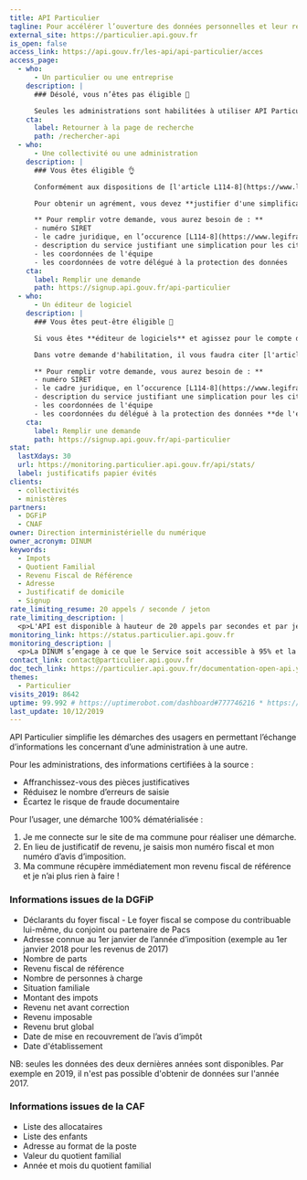 ```yaml
---
title: API Particulier
tagline: Pour accélérer l’ouverture des données personnelles et leur réutilisation, automatisez vos demandes de pièces justificatives
external_site: https://particulier.api.gouv.fr
is_open: false
access_link: https://api.gouv.fr/les-api/api-particulier/acces
access_page:
  - who:
      - Un particulier ou une entreprise
    description: |
      ### Désolé, vous n’êtes pas éligible 🚫

      Seules les administrations sont habilitées à utiliser API Particulier.
    cta:
      label: Retourner à la page de recherche
      path: /rechercher-api
  - who:
      - Une collectivité ou une administration
    description: |
      ### Vous êtes éligible 👌

      Conformément aux dispositions de [l'article L114-8](https://www.legifrance.gouv.fr/affichCodeArticle.do?cidTexte=LEGITEXT000031366350&idArticle=LEGIARTI000031367412&dateTexte=&categorieLien=cid) du **code des relations entre le public et l'administration**, seules les administrations sont habilitées à échanger entre elles des informations ou données strictement nécessaires pour traiter une démarche.

      Pour obtenir un agrément, vous devez **justifier d'une simplification pour les citoyens**, et vous engager à **n'accéder aux données personnelles qu'avec l'accord explicite** de l'usager.

      ** Pour remplir votre demande, vous aurez besoin de : **
      - numéro SIRET
      - le cadre juridique, en l’occurence [L114-8](https://www.legifrance.gouv.fr/affichCodeArticle.do?cidTexte=LEGITEXT000031366350&idArticle=LEGIARTI000031367412&dateTexte=&categorieLien=cid)
      - description du service justifiant une simplication pour les citoyens
      - les coordonnées de l'équipe
      - les coordonnées de votre délégué à la protection des données
    cta:
      label: Remplir une demande
      path: https://signup.api.gouv.fr/api-particulier
  - who:
      - Un éditeur de logiciel
    description: |
      ### Vous êtes peut-être éligible 🧐

      Si vous êtes **éditeur de logiciels** et agissez pour le compte d'une administration ou d'une collectivité, vous pouvez remplir une demande d’accès à l’API Particulier vous-même pour l'entité que vous représentez.

      Dans votre demande d'habilitation, il vous faudra citer [l'article L114-8](https://www.legifrance.gouv.fr/affichCodeArticle.do?cidTexte=LEGITEXT000031366350&idArticle=LEGIARTI000031367412&dateTexte=&categorieLien=cid) du **code des relations entre le public et l'administration**.

      ** Pour remplir votre demande, vous aurez besoin de : **
      - numéro SIRET
      - le cadre juridique, en l’occurence [L114-8](https://www.legifrance.gouv.fr/affichCodeArticle.do?cidTexte=LEGITEXT000031366350&idArticle=LEGIARTI000031367412&dateTexte=&categorieLien=cid)
      - description du service justifiant une simplication pour les citoyens
      - les coordonnées de l'équipe
      - les coordonnées du délégué à la protection des données **de l'entité pour laquelle vous opérez**
    cta:
      label: Remplir une demande
      path: https://signup.api.gouv.fr/api-particulier
stat:
  lastXdays: 30
  url: https://monitoring.particulier.api.gouv.fr/api/stats/
  label: justificatifs papier évités
clients:
  - collectivités
  - ministères
partners:
  - DGFiP
  - CNAF
owner: Direction interministérielle du numérique
owner_acronym: DINUM
keywords:
  - Impots
  - Quotient Familial
  - Revenu Fiscal de Référence
  - Adresse
  - Justificatif de domicile
  - Signup
rate_limiting_resume: 20 appels / seconde / jeton
rate_limiting_description: |
  <p>L'API est disponible à hauteur de 20 appels par secondes et par jetons d'accès.</p>
monitoring_link: https://status.particulier.api.gouv.fr
monitoring_description: |
  <p>La DINUM s’engage à ce que le Service soit accessible à 95% et la DINUM s’engage à améliorer progressivement ce rendement.</p>
contact_link: contact@particulier.api.gouv.fr
doc_tech_link: https://particulier.api.gouv.fr/documentation-open-api.yaml
themes:
  - Particulier
visits_2019: 8642
uptime: 99.992 # https://uptimerobot.com/dashboard#777746216 * https://uptimerobot.com/dashboard#778826562 / 2
last_update: 10/12/2019
---
```


API Particulier simplifie les démarches des usagers en permettant l’échange d’informations les concernant d’une administration à une autre.

Pour les administrations, des informations certifiées à la source :

- Affranchissez-vous des pièces justificatives
- Réduisez le nombre d’erreurs de saisie
- Écartez le risque de fraude documentaire

Pour l’usager, une démarche 100% dématérialisée :

1. Je me connecte sur le site de ma commune pour réaliser une démarche.
2. En lieu de justificatif de revenu, je saisis mon numéro fiscal et mon numéro d’avis d’imposition.
3. Ma commune récupère immédiatement mon revenu fiscal de référence et je n’ai plus rien à faire !

### Informations issues de la DGFiP

- Déclarants du foyer fiscal - Le foyer fiscal se compose du contribuable lui-même, du conjoint ou partenaire de Pacs
- Adresse connue au 1er janvier de l’année d’imposition (exemple au 1er janvier 2018 pour les revenus de 2017)
- Nombre de parts
- Revenu fiscal de référence
- Nombre de personnes à charge
- Situation familiale
- Montant des impots
- Revenu net avant correction
- Revenu imposable
- Revenu brut global
- Date de mise en recouvrement de l’avis d’impôt
- Date d'établissement

NB: seules les données des deux dernières années sont disponibles. Par exemple en 2019, il n'est pas possible d'obtenir de données sur l'année 2017.

### Informations issues de la CAF

- Liste des allocataires
- Liste des enfants
- Adresse au format de la poste
- Valeur du quotient familial
- Année et mois du quotient familial
